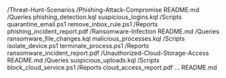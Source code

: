 /Threat-Hunt-Scenarios
   /Phishing-Attack-Compromise
       README.md
       /Queries
           phishing_detection.kql
           suspicious_logins.kql
       /Scripts
           quarantine_email.ps1
           remove_inbox_rule.ps1
       /Reports
           phishing_incident_report.pdf
   /Ransomware-Infection
       README.md
       /Queries
           ransomware_file_changes.kql
           malicious_processes.kql
       /Scripts
           isolate_device.ps1
           terminate_process.ps1
       /Reports
           ransomware_incident_report.pdf
   /Unauthorized-Cloud-Storage-Access
       README.md
       /Queries
           suspicious_uploads.kql
       /Scripts
           block_cloud_service.ps1
       /Reports
           cloud_access_report.pdf
   ...
README.md
